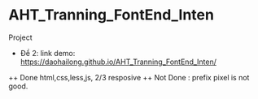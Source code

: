 # AHT_Tranning_FontEnd_Inten
Project
+ Đề 2: link demo: https://daohailong.github.io/AHT_Tranning_FontEnd_Inten/

++ Done html,css,less,js, 2/3 resposive
++ Not Done : prefix pixel is not good.
